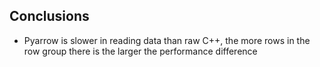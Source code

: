 ## Conclusions
- Pyarrow is slower in reading data than raw C++, the more rows in the row group there is the larger the performance difference